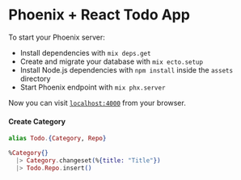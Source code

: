 # Phoenix + React Todo App

To start your Phoenix server:

  * Install dependencies with `mix deps.get`
  * Create and migrate your database with `mix ecto.setup`
  * Install Node.js dependencies with `npm install` inside the `assets` directory
  * Start Phoenix endpoint with `mix phx.server`

Now you can visit [`localhost:4000`](http://localhost:4000) from your browser.

#### Create Category

```elixir
alias Todo.{Category, Repo}

%Category{}
  |> Category.changeset(%{title: "Title"})
  |> Todo.Repo.insert()
```
